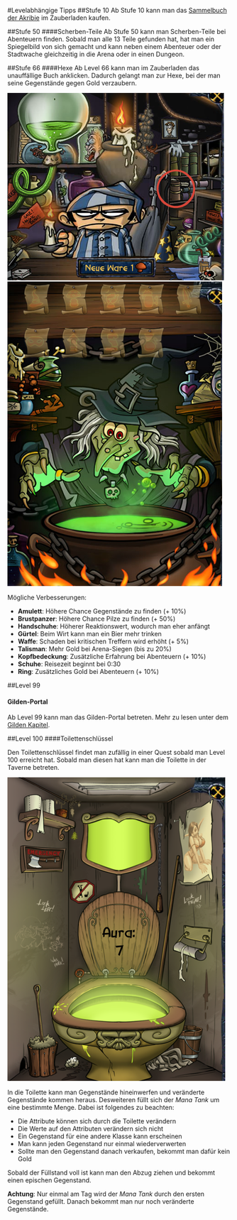 #Levelabhängige Tipps
##Stufe 10
Ab Stufe 10 kann man das [Sammelbuch der Akribie](../shakes_and_fidget/sonstiges.md) im Zauberladen kaufen.

##Stufe 50
####Scherben-Teile
Ab Stufe 50 kann man Scherben-Teile bei Abenteuern finden. Sobald man alle 13 Teile gefunden hat, hat man ein Spiegelbild von sich gemacht und kann neben einem Abenteuer oder der Stadtwache gleichzeitig in die Arena oder in einen Dungeon.

##Stufe 66
####Hexe
Ab Level 66 kann man im Zauberladen das unauffällige Buch anklicken. Dadurch gelangt man zur Hexe, bei der man seine Gegenstände gegen Gold verzaubern.

<div class="small-float-image">
  <img src="../assets/shakes_and_fidget/ordinary_book.png"></img>
</div>
<div class="small-float-image">
  <img src="../assets/shakes_and_fidget/witch.png"></img>
</div>

Mögliche Verbesserungen:
- **Amulett**: Höhere Chance Gegenstände zu finden (+ 10%)
- **Brustpanzer**: Höhere Chance Pilze zu finden (+ 50%)
- **Handschuhe**: Höherer Reaktionswert, wodurch man eher anfängt
- **Gürtel**: Beim Wirt kann man ein Bier mehr trinken
- **Waffe**: Schaden bei kritischen Treffern wird erhöht (+ 5%)
- **Talisman**: Mehr Gold bei Arena-Siegen (bis zu 20%)
- **Kopfbedeckung**: Zusätzliche Erfahrung bei Abenteuern (+ 10%)
- **Schuhe**: Reisezeit beginnt bei 0:30
- **Ring**: Zusätzliches Gold  bei Abenteuern (+ 10%)

##Level 99
#### Gilden-Portal

Ab Level 99 kann man das Gilden-Portal betreten. Mehr zu lesen unter dem [Gilden Kapitel](shakes_and_fidget/gilde.md).

##Level 100
####Toilettenschlüssel

Den Toilettenschlüssel findet man zufällig in einer Quest sobald man Level 100 erreicht hat. Sobald man diesen hat kann man die Toilette in der Taverne betreten.

<div class="medium-float-image">
  <img src="../assets/shakes_and_fidget/wc.png"></img>
</div>

In die Toilette kann man Gegenstände hineinwerfen und veränderte Gegenstände kommen heraus. Desweiteren füllt sich der _Mana Tank_ um eine bestimmte Menge.
Dabei ist folgendes zu beachten:

- Die Attribute können sich durch die Toilette verändern
- Die Werte auf den Attributen verändern sich nicht
- Ein Gegenstand für eine andere Klasse kann erscheinen
- Man kann jeden Gegenstand nur einmal wiederverwerten
- Sollte man den Gegenstand danach verkaufen, bekommt man dafür kein Gold

Sobald der Füllstand voll ist kann man den Abzug ziehen und bekommt einen epischen Gegenstand.

**Achtung**: Nur einmal am Tag wird der _Mana Tank_ durch den ersten Gegenstand gefüllt. Danach bekommt man nur noch veränderte Gegenstände.
